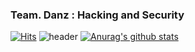 ### Team. Danz : Hacking and Security

 [![Hits](https://hits.seeyoufarm.com/api/count/incr/badge.svg?url=https://github.com/Kinesys)](https://hits.seeyoufarm.com) 
![header](https://capsule-render.vercel.app/api?type=wave&color=gradient&height=300&section=footer&text=Kinesys%20Github&fontSize=90)
[![Anurag's github stats](https://github-readme-stats.vercel.app/api?username=Kinesys)](https://github.com/Kinesys)

<!--
**Kinesys/Kinesys** is a ✨ _special_ ✨ repository because its `README.md` (this file) appears on your GitHub profile.

Here are some ideas to get you started:


- 🔭 I’m currently working on ...
- 🌱 I’m currently learning ...
- 👯 I’m looking to collaborate on ...
- 🤔 I’m looking for help with ...
- 💬 Ask me about ...
- 📫 How to reach me: ...
- 😄 Pronouns: ...
- ⚡ Fun fact: ...
-->
